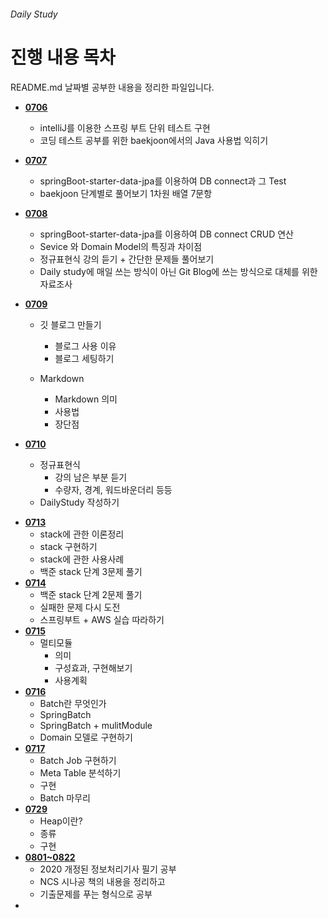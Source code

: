 ###### Daily Study

# 진행 내용 목차

README.md 날짜별 공부한 내용을 정리한 파일입니다.

+ __[0706](./0706.md)__
	* intelliJ를 이용한 스프링 부트 단위 테스트 구현
	* 코딩 테스트 공부를 위한 baekjoon에서의 Java 사용법 익히기 
+ __[0707](./0707.md)__ 
	* springBoot-starter-data-jpa를 이용하여 DB connect과 그 Test
	* baekjoon 단계별로 풀어보기 1차원 배열 7문항 
+ __[0708](./0708.md)__ 
	* springBoot-starter-data-jpa를 이용하여 DB connect CRUD 연산
	* Sevice 와 Domain Model의 특징과 차이점
	* 정규표현식 강의 듣기 + 간단한 문제들 풀어보기
	* Daily study에 매일 쓰는 방식이 아닌 Git Blog에 쓰는 방식으로 대체를 위한 자료조사
+ __[0709](./0709.md)__

	* 깃 블로그 만들기
		+ 블로그 사용 이유
		+ 블로그 세팅하기

	* Markdown
		+  Markdown 의미
	    +  사용법
		+  장단점
+ __[0710](./0710.md)__

	* 정규표현식
		* 강의 남은 부분 듣기
		* 수량자, 경계, 워드바운더리 등등
	* DailyStudy 작성하기

* __[0713](./0713.md)__
	* stack에 관한 이론정리 
	* stack 구현하기
	* stack에 관한 사용사례
	* 백준 stack 단계 3문제 풀기
* __[0714](./0714.md)__
	* 백준 stack 단계 2문제 풀기
	* 실패한 문제 다시 도전
	* 스프링부트 + AWS 실습 따라하기 
* __[0715](./0715.md)__
	* 멀티모듈
		* 의미
		* 구성효과, 구현해보기
		* 사용계획
* __[0716](./0716.md)__
	* Batch란 무엇인가
	* SpringBatch
	* SpringBatch + mulitModule
	* Domain 모델로 구현하기
* __[0717](./0717.md)__
	* Batch Job 구현하기
	* Meta Table 분석하기
	* 구현
	* Batch 마무리
* __[0729](./0729.md)__
	* Heap이란?
	* 종류
	* 구현
* __[0801~0822](.정처기/필기)__
	* 2020 개정된 정보처리기사 필기 공부
	* NCS 시나공 책의 내용을 정리하고
	* 기출문제를 푸는 형식으로 공부
* 